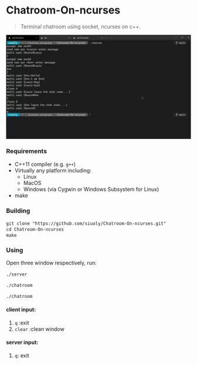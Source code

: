 # Chatroom-On-ncurses

> Terminal chatroom using socket, ncurses on c++.

<p align="center">
    <img align="center" alt="chatroom in action!" src="assets/demo.gif"></img>
</p>

### Requirements

- C++11 compiler (e.g. `g++`)
- Virtually any platform including:
  - Linux
  - MacOS
  - Windows (via Cygwin or Windows Subsystem for Linux)
- make 

###  Building 

```
git clone "https://github.com/siuoly/Chatroom-On-ncurses.git"
cd Chatroom-On-ncurses
make 
```

### Using

Open three window respectively, run:

```
./server
```

```
./chatroom
```

```
./chatroom
```

#### client input: 

1. `q` :exit
2. `clear` :clean window

#### server input:

1. `q`:	exit
